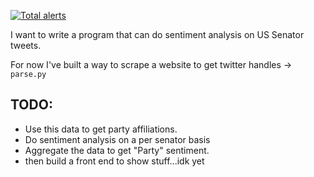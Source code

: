 [![Total alerts](https://img.shields.io/lgtm/alerts/g/dejesusg/senatehandles.svg?logo=lgtm&logoWidth=18)](https://lgtm.com/projects/g/dejesusg/senatehandles/alerts/)

I want to write a program that can do sentiment analysis on US Senator tweets.

For now I've built a way to scrape a website to get twitter handles -> `parse.py`

## TODO:

- Use this data to get party affiliations.
- Do sentiment analysis on a per senator basis
- Aggregate the data to get "Party" sentiment.
- then build a front end to show stuff...idk yet
